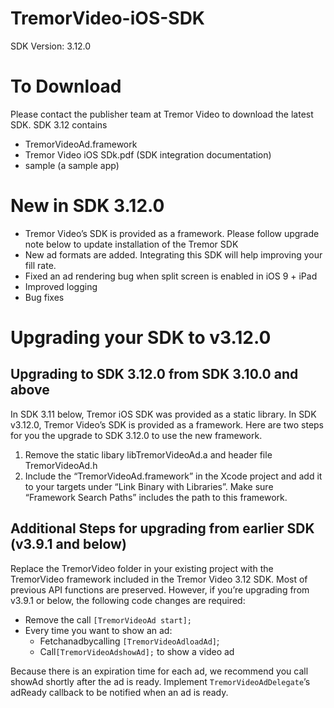 # TremorVideo-iOS-SDK
SDK Version: 3.12.0

# To Download
Please contact the publisher team at Tremor Video to download the latest SDK. SDK 3.12 contains
- TremorVideoAd.framework
- Tremor Video iOS SDk.pdf (SDK integration documentation)
- sample (a sample app)

# New in SDK 3.12.0
- Tremor Video’s SDK is provided as a framework. Please follow upgrade note below to update installation of the Tremor SDK
- New ad formats are added. Integrating this SDK will help improving your fill rate.
- Fixed an ad rendering bug when split screen is enabled in iOS 9 + iPad
- Improved logging
- Bug fixes

# Upgrading your SDK to v3.12.0
## Upgrading to SDK 3.12.0 from SDK 3.10.0 and above
In SDK 3.11 below, Tremor iOS SDK was provided as a static library. In SDK v3.12.0, Tremor Video’s SDK is provided as a framework. Here are two steps for you the upgrade to SDK 3.12.0 to use the new framework.

1. Remove the static libary libTremorVideoAd.a and header file TremorVideoAd.h
2. Include the “TremorVideoAd.framework” in the Xcode project and add it to your targets under “Link Binary with Libraries”. Make sure “Framework Search Paths” includes the path to this framework.

## Additional Steps for upgrading from earlier SDK (v3.9.1 and below)
Replace the TremorVideo folder in your existing project with the TremorVideo framework included in the Tremor Video 3.12 SDK. Most of previous API functions are preserved. However, if you’re upgrading from v3.9.1 or below, the following code changes are required:

- Remove the call ```[TremorVideoAd start];```
- Every time you want to show an ad:
  - Fetchanadbycalling ```[TremorVideoAdloadAd]```;
  - Call```[TremorVideoAdshowAd];``` to show a video ad

Because there is an expiration time for each ad, we recommend you call showAd shortly after the ad is ready. Implement ```TremorVideoAdDelegate```’s adReady callback to be notified when an ad is ready.
